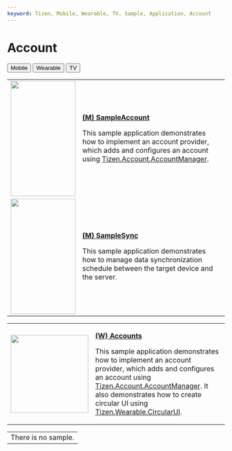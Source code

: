 ```yaml
---
keyword: Tizen, Mobile, Wearable, TV, Sample, Application, Account
---
```


# Account

<!--
For MD:
-->

<link href="../css/dotnet-samples.css" ref="stylesheet">

<!--
for TD:

<style type="text/css">
    Please copy dotnet-samples.css and paste it here
</script>
-->

<div class="sampletab">
<button class="tablinks" onclick="openProfile(event, 'Mobile')" id="defaultOpen">Mobile</button> <button class="tablinks" onclick="openProfile(event, 'Wearable')">Wearable</button> <button class="tablinks" onclick="openProfile(event, 'TV')">TV</button>
</div>

<!-- Tab content -->
<div id="Mobile" class="tabcontent">
<table>
	<tbody>
		<tr>
			<td><img alt="" height="267" src="media/m21sampleaccount2.png" width="150"/></td>
			<td>
                        <p><a href="https://github.com/Samsung/Tizen-CSharp-Samples/tree/master/Mobile/Xamarin.Forms/Accounts" target="_blank"><strong>(M) SampleAccount</strong></a></p>
			<p>This sample application demonstrates how to implement an account provider, which adds and configures an account using <a href="https://samsung.github.io/TizenFX/latest/api/Tizen.Account.AccountManager.html" target="_blank">Tizen.Account.AccountManager</a>.</p>
			</td>
		</tr>
		<tr>
			<td><img alt="" height="267" src="media/m20samplesync.png" width="150"/></td>
			<td>
			<p><a href="https://github.com/Samsung/Tizen-CSharp-Samples/tree/master/Mobile/Xamarin.Forms/SampleSync" target="_blank"><strong>(M) SampleSync</strong></a></p>
			<p>This sample application demonstrates how to manage data synchronization schedule between the target device and the server.</p>
			</td>
		</tr>
	</tbody>
</table>
</div>

<div id="Wearable" class="tabcontent">
<table>
	<tbody>
		<tr>
			<td><img alt="" height="180" src="media/waccounts.png" width="180"/></td>
			<td>
                        <p><a href="https://github.com/Samsung/Tizen-CSharp-Samples/tree/master/Wearable/Xamarin.Forms/Accounts" target="_blank"><strong>(W) Accounts</strong></a></p>
			<p>This sample application demonstrates how to implement an account provider, which adds and configures an account using <a href="https://samsung.github.io/TizenFX/latest/api/Tizen.Account.AccountManager.html" target="_blank">Tizen.Account.AccountManager</a>. It also demonstrates how to create circular UI using <a href="https://samsung.github.io/Tizen.CircularUI/api/index.html" target="_blank">Tizen.Wearable.CircularUI</a>.</p>
			</td>
		</tr>
		<tr>
	</tbody>
</table>
</div>

<div id="TV" class="tabcontent">
<table>
	<tbody>
		<tr>
			<td>There is no sample.</td>
		</tr>
	</tbody>
</table>
</div>

<!--
For MD:
-->
<script src="../js/dotnet-samples.js"></script>

<!--
for TD:

<script>
  Please copy dotnet-samples.js and paste it here
</script>
-->
